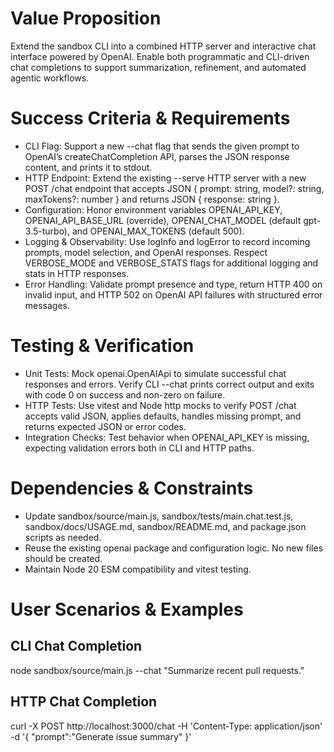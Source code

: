 # Value Proposition
Extend the sandbox CLI into a combined HTTP server and interactive chat interface powered by OpenAI. Enable both programmatic and CLI-driven chat completions to support summarization, refinement, and automated agentic workflows.

# Success Criteria & Requirements
- CLI Flag: Support a new --chat <prompt> flag that sends the given prompt to OpenAI’s createChatCompletion API, parses the JSON response content, and prints it to stdout.
- HTTP Endpoint: Extend the existing --serve HTTP server with a new POST /chat endpoint that accepts JSON { prompt: string, model?: string, maxTokens?: number } and returns JSON { response: string }.
- Configuration: Honor environment variables OPENAI_API_KEY, OPENAI_API_BASE_URL (override), OPENAI_CHAT_MODEL (default gpt-3.5-turbo), and OPENAI_MAX_TOKENS (default 500).
- Logging & Observability: Use logInfo and logError to record incoming prompts, model selection, and OpenAI responses. Respect VERBOSE_MODE and VERBOSE_STATS flags for additional logging and stats in HTTP responses.
- Error Handling: Validate prompt presence and type, return HTTP 400 on invalid input, and HTTP 502 on OpenAI API failures with structured error messages.

# Testing & Verification
- Unit Tests: Mock openai.OpenAIApi to simulate successful chat responses and errors. Verify CLI --chat prints correct output and exits with code 0 on success and non-zero on failure.
- HTTP Tests: Use vitest and Node http mocks to verify POST /chat accepts valid JSON, applies defaults, handles missing prompt, and returns expected JSON or error codes.
- Integration Checks: Test behavior when OPENAI_API_KEY is missing, expecting validation errors both in CLI and HTTP paths.

# Dependencies & Constraints
- Update sandbox/source/main.js, sandbox/tests/main.chat.test.js, sandbox/docs/USAGE.md, sandbox/README.md, and package.json scripts as needed.
- Reuse the existing openai package and configuration logic. No new files should be created.
- Maintain Node 20 ESM compatibility and vitest testing.

# User Scenarios & Examples
## CLI Chat Completion
node sandbox/source/main.js --chat "Summarize recent pull requests."

## HTTP Chat Completion
curl -X POST http://localhost:3000/chat -H 'Content-Type: application/json' -d '{ "prompt":"Generate issue summary" }'
